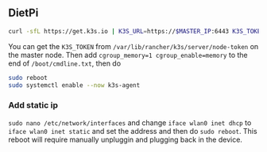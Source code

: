 ## DietPi

```bash
curl -sfL https://get.k3s.io | K3S_URL=https://$MASTER_IP:6443 K3S_TOKEN=$K3S_TOKEN sh -
```
You can get the `K3S_TOKEN` from `/var/lib/rancher/k3s/server/node-token` on the master node.
Then add `cgroup_memory=1 cgroup_enable=memory` to the end of `/boot/cmdline.txt`, then do
```bash
sudo reboot
sudo systemctl enable --now k3s-agent
```

### Add static ip 
`sudo nano /etc/network/interfaces` and change `iface wlan0 inet dhcp` to `iface wlan0 inet static` and set the address and then do `sudo reboot`. This reboot will require manually unpluggin and plugging back in the device.